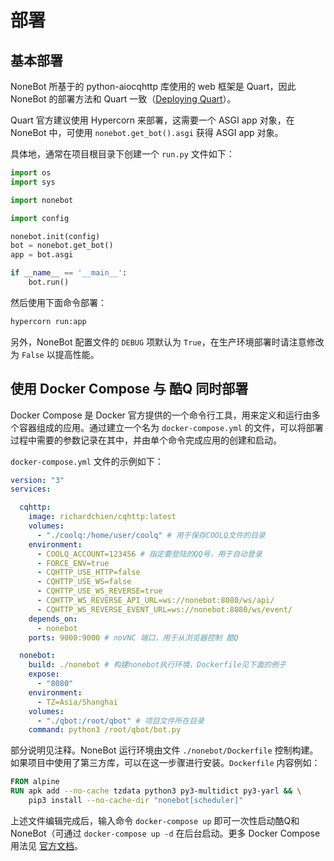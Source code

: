 # 部署

## 基本部署

NoneBot 所基于的 python-aiocqhttp 库使用的 web 框架是 Quart，因此 NoneBot 的部署方法和 Quart 一致（[Deploying Quart](https://pgjones.gitlab.io/quart/tutorials/deployment.html)）。

Quart 官方建议使用 Hypercorn 来部署，这需要一个 ASGI app 对象，在 NoneBot 中，可使用 `nonebot.get_bot().asgi` 获得 ASGI app 对象。

具体地，通常在项目根目录下创建一个 `run.py` 文件如下：

```python
import os
import sys

import nonebot

import config

nonebot.init(config)
bot = nonebot.get_bot()
app = bot.asgi

if __name__ == '__main__':
    bot.run()
```

然后使用下面命令部署：

```python
hypercorn run:app
```

另外，NoneBot 配置文件的 `DEBUG` 项默认为 `True`，在生产环境部署时请注意修改为 `False` 以提高性能。

## 使用 Docker Compose 与 酷Q 同时部署

Docker Compose 是 Docker 官方提供的一个命令行工具，用来定义和运行由多个容器组成的应用。通过建立一个名为 `docker-compose.yml` 的文件，可以将部署过程中需要的参数记录在其中，并由单个命令完成应用的创建和启动。

`docker-compose.yml` 文件的示例如下：

```yaml
version: "3"
services:

  cqhttp:
    image: richardchien/cqhttp:latest
    volumes:
      - "./coolq:/home/user/coolq" # 用于保存COOLQ文件的目录
    environment:
      - COOLQ_ACCOUNT=123456 # 指定要登陆的QQ号，用于自动登录
      - FORCE_ENV=true
      - CQHTTP_USE_HTTP=false
      - CQHTTP_USE_WS=false
      - CQHTTP_USE_WS_REVERSE=true
      - CQHTTP_WS_REVERSE_API_URL=ws://nonebot:8080/ws/api/
      - CQHTTP_WS_REVERSE_EVENT_URL=ws://nonebot:8080/ws/event/
    depends_on:
      - nonebot
    ports: 9000:9000 # noVNC 端口，用于从浏览器控制 酷Q

  nonebot:
    build: ./nonebot # 构建nonebot执行环境，Dockerfile见下面的例子
    expose:
      - "8080"
    environment:
      - TZ=Asia/Shanghai
    volumes:
      - "./qbot:/root/qbot" # 项目文件所在目录
    command: python3 /root/qbot/bot.py
```

部分说明见注释。NoneBot 运行环境由文件 `./nonebot/Dockerfile` 控制构建。如果项目中使用了第三方库，可以在这一步骤进行安装。`Dockerfile` 内容例如：

```Dockerfile
FROM alpine
RUN apk add --no-cache tzdata python3 py3-multidict py3-yarl && \
    pip3 install --no-cache-dir "nonebot[scheduler]"
```

上述文件编辑完成后，输入命令 `docker-compose up` 即可一次性启动酷Q和 NoneBot（可通过 `docker-compose up -d` 在后台启动。更多 Docker Compose 用法见 [官方文档](https://docs.docker.com/compose/reference/overview/)。
